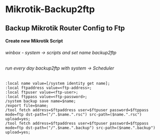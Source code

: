# Mikrotik-Backup2ftp
## Backup Mikrotik Router Config to Ftp 

#### Create new Mikrotik Script
###### winbox - system -> scripts and set name backup2ftp
###### run every day backup2ftp with system -> Scheduler 
```
:local name value=[/system identity get name];
:local ftpaddress value=<ftp-address>;
:local ftpuser value=<ftp-user>;
:local ftppass value=<ftp-password>;
/system backup save name=$name;
/export file=$name;
/tool fetch address=$ftpaddress user=$ftpuser password=$ftppass mode=ftp dst-path=("/".$name.".rsc") src-path=($name.".rsc") upload=yes;
/tool fetch address=$ftpaddress user=$ftpuser password=$ftppass mode=ftp dst-path=("/".$name.".backup") src-path=($name.".backup") upload=yes;
```

